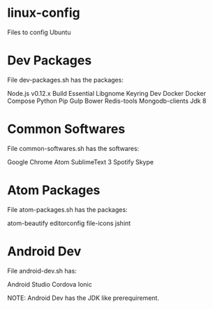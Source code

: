 # linux-config

Files to config Ubuntu

# Dev Packages

File dev-packages.sh has the packages:

Node.js v0.12.x
Build Essential
Libgnome Keyring Dev
Docker
Docker Compose
Python Pip
Gulp
Bower
Redis-tools
Mongodb-clients
Jdk 8

# Common Softwares

File common-softwares.sh has the softwares:

Google Chrome
Atom
SublimeText 3
Spotify
Skype

# Atom Packages

File atom-packages.sh has the packages:

atom-beautify
editorconfig
file-icons
jshint

# Android Dev

File android-dev.sh has:

Android Studio
Cordova
Ionic

NOTE: Android Dev has the JDK like prerequirement.

